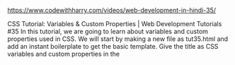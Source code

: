 https://www.codewithharry.com/videos/web-development-in-hindi-35/


CSS Tutorial: Variables & Custom Properties | Web Development Tutorials #35
In this tutorial, we are going to learn about variables and custom properties used in CSS. We will start by making a new file as tut35.html and add an instant boilerplate to get the basic template. Give the title as CSS variables and custom properties in the <title> tag.

Now don’t get confused and start comparing these variables with the other programming languages. The variables in CSS are different than those of programming languages. For the HTML part, we will make a container and three boxes inside the divs as follows-

<body>
    <div class="container">
        <div class="box"></div>
        <div class="box"></div>
        <div class="box"></div>
    </div>
</body>
Let us style the box as follows-

.box{
     width: 200px;
     height: 200px;
     background-color: blue;
     border: 2px solid red;
     margin: 2px 9px;
}
The result of the above code will be as follows-



Now we will understand the concept of variables. Suppose, we want to create a variable for the background color. We can create it by ‘--’ symbol. Variables in CSS helps us to assign the same properties to different elements. Let us analyze it with the code given below-

.box{
            --box-color: violet;
            width:200px;
            height: 200px;
            background-color: var(--box-color);
            border: 2px solid var(--box-color);
            box-shadow: 3px 3px var(--box-color);
            margin: 2px 9px;
        }
Here, we are using the variable properties to three elements i.e. background color, border, and box-shadow. The change will be as follows-




The important point to remember about these variables is it can be used within its scope only. To make it work, we can write it again or can use the --root property. To make it understand clearer, we can make a global variable in terms of programming language. Let us understand the code below-

:root{
            --primary-color: blue;
            --danger-color: red;
            --maxw: 333px;
        }
Any custom properties written in the root variable can be accessed anywhere in the code. In most of the cases, we use primary color and danger color as shown in the above example. We have to modify the violet color with the primary color and danger color in the box class as follows-

   .box{
            width:200px;
            height: 200px;
            background-color: var(--primary-color);
            border: 2px solid var(--danger-color);
            box-shadow: 3px 3px var(--box-color);
            margin: 2px 9px;
        }
Now let us modify the container and add the maxw property in it from the root with additional some properties. The code is as follows-

 .container{ 
            max-width: var(--maxw);
            margin: auto;
            background-color: var(--danger-color);
            display: flex;
            align-items: center;
            justify-content: center;
            /* background-color: var(--box-color); */
        }
The container will look as follows-



So, I believe you must have understood the concepts of variables and custom properties in CSS and how they can be used to minimize our efforts. For more interesting upcoming tutorials, kindly stay tuned and keep practicing.